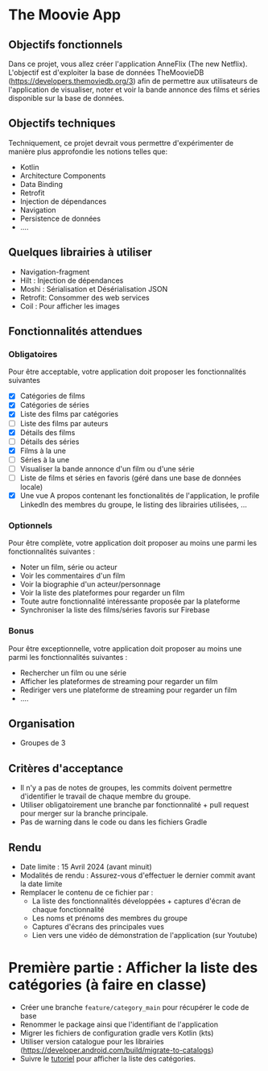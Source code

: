 # The Moovie App

## Objectifs fonctionnels
Dans ce projet, vous allez créer l'application AnneFlix (The new Netflix).
L'objectif est d'exploiter la base de données TheMoovieDB (https://developers.themoviedb.org/3) afin de permettre aux utilisateurs de l'application de visualiser, noter et voir la bande annonce des films et séries disponible sur la base de données.

## Objectifs techniques
Techniquement, ce projet devrait vous permettre d'expérimenter de manière plus approfondie les notions telles que:
- Kotlin
- Architecture Components
- Data Binding
- Retrofit
- Injection de dépendances
- Navigation
- Persistence de données
- ....

## Quelques librairies à utiliser
- Navigation-fragment
- Hilt : Injection de dépendances
- Moshi : Sérialisation et Désérialisation JSON
- Retrofit: Consommer des web services
- Coil : Pour afficher les images

## Fonctionnalités attendues
### Obligatoires
Pour être acceptable, votre application doit proposer les fonctionnalités suivantes
- [x] Catégories de films
- [X] Catégories de séries
- [x] Liste des films par catégories
- [ ] Liste des films par auteurs
- [x] Détails des films
- [ ] Détails des séries
- [x] Films à la une
- [ ] Séries à la une
- [ ] Visualiser la bande annonce d'un film ou d'une série
- [ ] Liste de films et séries en favoris (géré dans une base de données locale)
- [x] Une vue A propos contenant les fonctionalités de l'application, le profile LinkedIn des membres du groupe, le listing des librairies utilisées, ...

### Optionnels
Pour être complète, votre application doit proposer au moins une parmi les fonctionnalités suivantes :
- Noter un film, série ou acteur
- Voir les commentaires d'un film
- Voir la biographie d'un acteur/personnage
- Voir la liste des plateformes pour regarder un film
- Toute autre fonctionnalité intéressante proposée par la plateforme
- Synchroniser la liste des films/séries favoris sur Firebase

### Bonus
Pour être exceptionnelle, votre application doit proposer au moins une parmi les fonctionnalités suivantes :
- Rechercher un film ou une série
- Afficher les plateformes de streaming pour regarder un film
- Rediriger vers une plateforme de streaming pour regarder un film
- ....

## Organisation
- Groupes de 3 

## Critères d'acceptance
- Il n'y a pas de notes de groupes, les commits doivent permettre d'identifier le travail de chaque membre du groupe.
- Utiliser obligatoirement une branche par fonctionnalité + pull request pour merger sur la branche principale.
- Pas de warning dans le code ou dans les fichiers Gradle

## Rendu
- Date limite : 15 Avril 2024 (avant minuit)
- Modalités de rendu : Assurez-vous d'effectuer le dernier commit avant la date limite
- Remplacer le contenu de ce fichier par :
  - La liste des fonctionnalités développées + captures d'écran de chaque fonctionnalité
  - Les noms et prénoms des membres du groupe
  - Captures d'écrans des principales vues
  - Lien vers une vidéo de démonstration de l'application (sur Youtube)


# Première partie : Afficher la liste des catégories (à faire en classe)
- Créer une branche `feature/category_main` pour récupérer le code de base
- Renommer le package ainsi que l'identifiant de l'application
- Migrer les fichiers de configuration gradle vers Kotlin (kts)
- Utiliser version catalogue pour les librairies (https://developer.android.com/build/migrate-to-catalogs)
- Suivre le [tutoriel](https://github.com/eamosse/the-movie-app/blob/master/home_tuto.md) pour afficher la liste des catégories.
